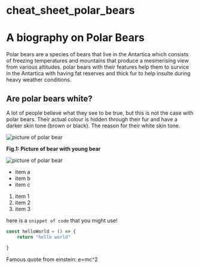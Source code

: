 # cheat_sheet_polar_bears

# A biography on Polar Bears

Polar bears are a species of bears that live in the Antartica which consists of freezing temperatures and mountains that produce a mesmerising view from various altitudes. polar bears with their features help them to survice in the Antartica with having fat reserves and thick fur to help insulte during heavy weather conditions. 

## Are polar bears white?

A lot of people believe what they see to be true, but this is not the case with polar bears. Their actual colour is hidden through their fur and have a darker skin tone (brown or black). The reason for their white skin tone. 





![picture of polar bear](https://i.natgeofe.com/k/32a45b33-5468-40e4-8b94-a7489871729b/polar-bear-cub-on-mom_square.jpg)

**Fig.1: Picture of bear with young bear**

![picture of polar bear](https://kids.nationalgeographic.com/animals/mammals/facts/polar-bear)

<!-- ![frazoo](cheatsheet.png) -->

- item a
- item b 
- item c 

1. item 1
2. item 2
3. item 3

here is a `snippet of code` that you might use!

```js
const helloWorld = () => {
    return "hello world"

}
```

Famous quote from einstein: 
e=mc^2
